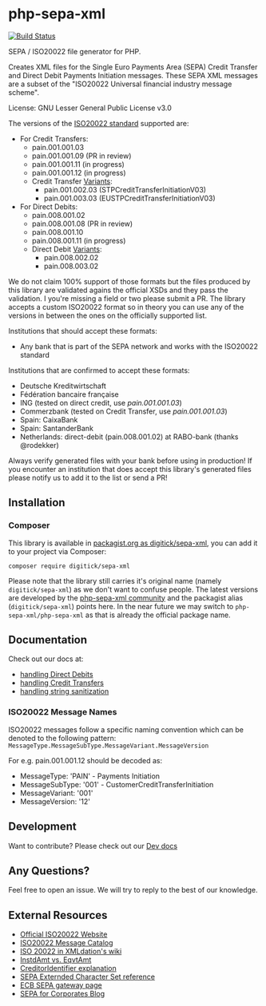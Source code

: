 php-sepa-xml
============

[![Build Status](https://github.com/php-sepa-xml/php-sepa-xml/actions/workflows/phpunit.yml/badge.svg)](https://github.com/php-sepa-xml/php-sepa-xml/actions/workflows/phpunit.yml)

SEPA / ISO20022 file generator for PHP.

Creates XML files for the Single Euro Payments Area (SEPA) Credit Transfer and Direct Debit Payments Initiation messages. These SEPA XML messages are a subset of the "ISO20022 Universal financial industry message scheme".

License: GNU Lesser General Public License v3.0

The versions of the [ISO20022 standard](https://www.iso20022.org/) supported are:
* For Credit Transfers:
  * pain.001.001.03
  * pain.001.001.09 (PR in review)
  * pain.001.001.11 (in progress)
  * pain.001.001.12 (in progress)
  * Credit Transfer [Variants](https://www.iso20022.org/catalogue-messages/additional-content-messages/variants):
    * pain.001.002.03 (STPCreditTransferInitiationV03)
    * pain.001.003.03 (EUSTPCreditTransferInitiationV03)
* For Direct Debits:
  * pain.008.001.02
  * pain.008.001.08 (PR in review)
  * pain.008.001.10
  * pain.008.001.11 (in progress)
  * Direct Debit [Variants](https://www.iso20022.org/catalogue-messages/additional-content-messages/variants):
    * pain.008.002.02
    * pain.008.003.02

We do not claim 100% support of those formats but the files produced by this library are validated agains the official XSDs and they pass the validation. I you're missing a field or two please submit a PR.
The library accepts a custom ISO20022 format so in theory you can use any of the versions in between the ones on the officially supported list.

Institutions that should accept these formats:
* Any bank that is part of the SEPA network and works with the ISO20022 standard

Institutions that are confirmed to accept these formats:
* Deutsche Kreditwirtschaft
* Fédération bancaire française
* ING (tested on direct credit, use _pain.001.001.03_)
* Commerzbank (tested on Credit Transfer, use _pain.001.001.03_)
* Spain: CaixaBank
* Spain: SantanderBank
* Netherlands: direct-debit (pain.008.001.02) at RABO-bank (thanks @rodekker)

Always verify generated files with your bank before using in production! If you encounter an institution that does accept this library's generated files please notify us to add it to the list or send a PR!


## Installation
### Composer
This library is available in [packagist.org as digitick/sepa-xml](https://packagist.org/packages/digitick/sepa-xml), you can add it to your project via Composer:
```
composer require digitick/sepa-xml
```

Please note that the library still carries it's original name (namely `digitick/sepa-xml`) as we don't want to confuse people. 
The latest versions are developed by the [php-sepa-xml community](https://github.com/php-sepa-xml) and the packagist alias (`digitick/sepa-xml`) points here.
In the near future we may switch to `php-sepa-xml/php-sepa-xml` as that is already the official package name.

## Documentation
Check out our docs at:
* [handling Direct Debits](doc/direct_debit.md)
* [handling Credit Transfers](doc/direct_credit.md)
* [handling string sanitization](doc/string_sanitization.md)

### ISO20022 Message Names
ISO20022 messages follow a specific naming convention which can be denoted to the following pattern:
`MessageType.MessageSubType.MessageVariant.MessageVersion`

For e.g. pain.001.001.12 should be decoded as:
- MessageType: 'PAIN' - Payments Initiation
- MessageSubType: '001' - CustomerCreditTransferInitiation
- MessageVariant: '001'
- MessageVersion: '12'


## Development
Want to contribute? Please check out our [Dev docs](doc/dev_setup.md)

## Any Questions?
Feel free to open an issue. We will try to reply to the best of our knowledge.

## External Resources
* [Official ISO20022 Website](https://www.iso20022.org/)
* [ISO20022 Message Catalog](https://www.iso20022.org/full_catalogue.page)
* [ISO 20022 in XMLdation's wiki](https://wiki.xmldation.com/General_Information/ISO_20022)
* [InstdAmt vs. EqvtAmt](https://wiki.xmldation.com/General_Information/ISO_20022/Difference_between_InstdAmt_and_EqvtAmt)
* [CreditorIdentifier explanation](http://www.sepaforcorporates.com/sepa-direct-debits/sepa-creditor-identifier/)
* [SEPA Externded Character Set reference](http://www.sepahungary.hu/uploads/files/EPC217-08%20Best%20Practices%20-SEPA%20Requirements%20for%20Character%20Set.pdf)
* [ECB SEPA gateway page](http://www.ecb.europa.eu/paym/retpaym/html/index.en.html)
* [SEPA for Corporates Blog](http://www.sepaforcorporates.com/)

